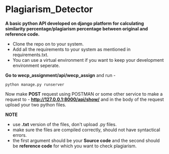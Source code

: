 # Plagiarism_Detector
**A basic python API developed on django platform for calculating similarity percentage/plagiarism percentage between original and reference code.**

- Clone the repo on to your system.
- Add all the requirements to your system as mentioned in requirements.txt.
- You can use a virtual environment if you want to keep your development environment seperate.

**Go to wecp_assignment/api/wecp_assign** and run -

```
python manage.py runserver

```
Now make **POST** request using POSTMAN or some other service to make a request to - **http://127.0.0.1:8000/api/show/**
and in the body of the request upload your two python files.

**NOTE**
- use **.txt** version of the files, don't upload .py files.
- make sure the files are compiled correctly, should not have syntactical errors.
- the first argument should be your **Source code** and the second should be **reference code** for which you want to check
plagiarism.
